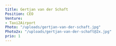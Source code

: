 ```yaml
---
title: Gertjan van der Schaft
Position: CEO
Venture:
- Taxi2Airport
Photo: "/uploads/gertjan-van-der-schaft.jpg"
Photo2x: "/uploads/gertjan-van-der-schaft@2x.jpg"
prio: 1
---
```

